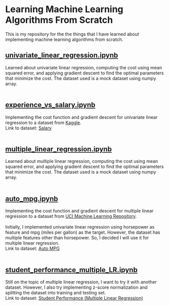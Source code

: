 # Learning Machine Learning Algorithms From Scratch

This is my repository for the the things that I have learned about implementing machine learning algorithms from scratch.

## [univariate_linear_regression.ipynb](https://github.com/ignadr/ML-Algorithms-Manual/blob/main/univariate_linear_regression.ipynb)<br />
Learned about univariate linear regression, computing the cost using mean squared error, and applying gradient descent to find the optimal parameters that minimize the cost. The dataset used is a mock dataset using numpy array.
<br />
<br />
## [experience_vs_salary.ipynb](https://github.com/ignadr/ML-Algorithms-Manual/blob/main/experience_vs_salary.ipynb)<br />
Implementing the cost function and gradient descent for univariate linear regression to a dataset from [Kaggle](https://www.kaggle.com/).<br />
Link to dataset: [Salary](https://www.kaggle.com/datasets/rsadiq/salary)
<br />
<br />
## [multiple_linear_regression.ipynb](https://github.com/ignadr/ML-Algorithms-Manual/blob/main/multiple_linear_regression.ipynb)<br />
Learned about multiple linear regression, computing the cost using mean squared error, and applying gradient descent to find the optimal parameters that minimize the cost. The dataset used is a mock dataset using numpy array.
<br />
<br />
## [auto_mpg.ipynb](https://github.com/ignadr/ML-Algorithms-Manual/blob/main/auto_mpg.ipynb)
Implementing the cost function and gradient descent for multiple linear regression to a dataset from [UCI Machine Learning Repository](https://archive.ics.uci.edu/dataset/9/auto+mpg).<br />
<br />
Initially, I implemented univariate linear regression using horsepower as feature and mpg (miles per gallon) as the target. However, the dataset has multiple features other than horsepower. So, I decided I will use it for multiple linear regression.<br />
Link to dataset: [Auto MPG](https://archive.ics.uci.edu/dataset/9/auto+mpg)
<br />
<br />
## [student_performance_multiple_LR.ipynb](https://github.com/ignadr/ML-Algorithms-Manual/blob/main/student_performance_multiple_LR.ipynb)
Still on the topic of multiple linear regression, I want to try it with another dataset. However, I also try implementing z-score normalization and splitting the dataset into training and testing set.<br />
Link to dataset: [Student Performance (Multiple Linear Regression)](https://www.kaggle.com/datasets/nikhil7280/student-performance-multiple-linear-regression)
